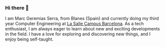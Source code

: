### Hi there 👋

I am Marc Geremias Serra, from Blanes (Spain) and currently doing my third year Computer Engineering at [La Salle Campus Barcelona](https://www.salleurl.edu). As a tech enthusiast, I am always eager to learn about new and exciting developments in the field. I have a love for exploring and discovering new things, and I enjoy being self-taught.
